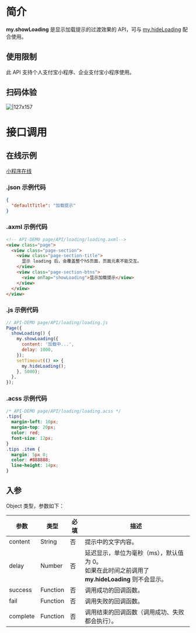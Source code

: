 # 简介
**my.showLoading** 是显示加载提示的过渡效果的 API，可与 [my.hideLoading](https://opendocs.alipay.com/mini/api/nzf540) 配合使用。

## 使用限制
此 API 支持个人支付宝小程序、企业支付宝小程序使用。

## 扫码体验

![|127x157](https://gw.alipayobjects.com/zos/skylark-tools/public/files/9b97b37bc6021ac42b6772643f2b62ad.png#align=left&display=inline&height=157&margin=%5Bobject%20Object%5D&originHeight=157&originWidth=127&status=done&style=none&width=127)

# 接口调用

## 在线示例

[小程序在线](https://opendocs.alipay.com/openbox/mini/opendocs/loading?view=preview&defaultPage=pages/index/index&defaultOpenedFiles=pages/index/index&theme=light) 

### .json 示例代码

```json
{
  "defaultTitle": "加载提示"
}
```

### .axml 示例代码
```html
<!-- API-DEMO page/API/loading/loading.axml-->
<view class="page">
  <view class="page-section">
    <view class="page-section-title">
      显示 loading 后，会覆盖整个h5页面，页面元素不能交互。
    </view>
    <view class="page-section-btns">
      <view onTap="showLoading">显示加载提示</view>
    </view>
  </view>
</view>
```

### .js 示例代码

```javascript
// API-DEMO page/API/loading/loading.js
Page({
  showLoading() {
    my.showLoading({
      content: '加载中...',
      delay: 1000,
    });
    setTimeout(() => {
      my.hideLoading();
    }, 5000);
  },
});
```

### .acss 示例代码

```css
/* API-DEMO page/API/loading/loading.acss */
.tips{
  margin-left: 10px;
  margin-top: 20px; 
  color: red;
  font-size: 12px;
}
.tips .item {
  margin: 5px 0;
  color: #888888;
  line-height: 14px;
}
```

## 入参
Object 类型，参数如下：

| **参数** | **类型** | **必填** | **描述** |
| --- | --- | --- | --- |
| content | String | 否 | 提示中的文字内容。 |
| delay | Number | 否 | 延迟显示，单位为毫秒（ms），默认值为 0。<br />如果在此时间之前调用了 **my.hideLoading** 则不会显示。 |
| success | Function | 否 | 调用成功的回调函数。 |
| fail | Function | 否 | 调用失败的回调函数。 |
| complete | Function | 否 | 调用结束的回调函数（调用成功、失败都会执行）。 |
